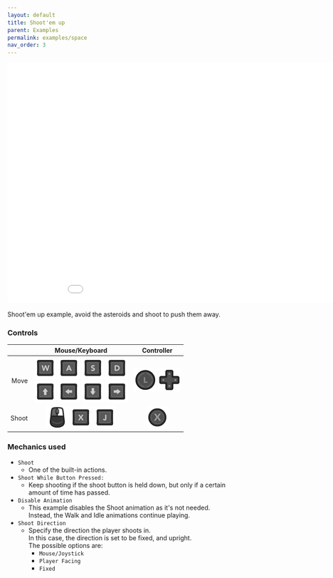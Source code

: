 ```yaml
--- 
layout: default
title: Shoot'em up
parent: Examples
permalink: examples/space
nav_order: 3
---
```


<iframe id="" src="Space-Build" name="" width="960" height="540" frameborder="0" marginheight="0" scrolling="no"></iframe>

Shoot'em up example, avoid the asteroids and shoot to push them away.

### Controls

|         | Mouse/Keyboard | Controller |
| ------: | :-------------:  | :----------: |
|  Move   | <img src="../assets/KeyPrompts/Keyboard/W.png" width="50"> <img src="../assets/KeyPrompts/Keyboard/A.png" width="50"> <img src="../assets/KeyPrompts/Keyboard/S.png" width="50"> <img src="../assets/KeyPrompts/Keyboard/D.png" width="50"> <br> <img src="../assets/KeyPrompts/Keyboard/Arrow_Up.png" width="50"> <img src="../assets/KeyPrompts/Keyboard/Arrow_Left.png" width="50"> <img src="../assets/KeyPrompts/Keyboard/Arrow_Down.png" width="50"> <img src="../assets/KeyPrompts/Keyboard/Arrow_Right.png" width="50">| <img src="../assets/KeyPrompts/Controller/LeftStick.png" width="50"> <img src="../assets/KeyPrompts/Controller/Dpad.png" width="50">|
| Shoot | <img src="../assets/KeyPrompts/Keyboard/Mouse_Right.png" width="50"> <img src="../assets/KeyPrompts/Keyboard/X.png" width="50"> <img src="../assets/KeyPrompts/Keyboard/J.png" width="50"> | <img src="../assets/KeyPrompts/Controller/X.png" width="50"> |


### Mechanics used
- `Shoot`
  - One of the built-in actions.
- `Shoot While Button Pressed:`
  - Keep shooting if the shoot button is held down, but only if a certain amount of time has passed.
- `Disable Animation`
  - This example disables the Shoot animation as it's not needed.<br>
    Instead, the Walk and Idle animations continue playing. 
- `Shoot Direction`
  - Specify the direction the player shoots in.<br>
    In this case, the direction is set to be fixed, and upright.<br>
    The possible options are:
    - `Mouse/Joystick`
    - `Player Facing`
    - `Fixed`